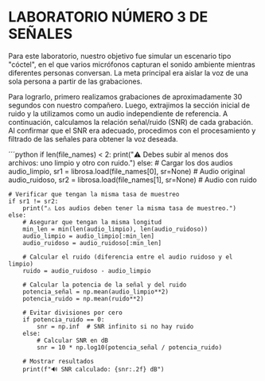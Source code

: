 # LABORATORIO NÚMERO 3 DE SEÑALES
Para este laboratorio, nuestro objetivo fue simular un escenario tipo "cóctel", en el que varios micrófonos capturan el sonido ambiente mientras diferentes personas conversan. La meta principal era aislar la voz de una sola persona a partir de las grabaciones.  

Para lograrlo, primero realizamos grabaciones de aproximadamente 30 segundos con nuestro compañero. Luego, extrajimos la sección inicial de ruido y la utilizamos como un audio independiente de referencia. A continuación, calculamos la relación señal/ruido (SNR) de cada grabación. Al confirmar que el SNR era adecuado, procedimos con el procesamiento y filtrado de las señales para obtener la voz deseada.

´´´python 
if len(file_names) < 2:
    print("⚠️ Debes subir al menos dos archivos: uno limpio y otro con ruido.")
else:
    # Cargar los dos audios
    audio_limpio, sr1 = librosa.load(file_names[0], sr=None)  # Audio original
    audio_ruidoso, sr2 = librosa.load(file_names[1], sr=None)  # Audio con ruido

    # Verificar que tengan la misma tasa de muestreo
    if sr1 != sr2:
        print("⚠️ Los audios deben tener la misma tasa de muestreo.")
    else:
        # Asegurar que tengan la misma longitud
        min_len = min(len(audio_limpio), len(audio_ruidoso))
        audio_limpio = audio_limpio[:min_len]
        audio_ruidoso = audio_ruidoso[:min_len]

        # Calcular el ruido (diferencia entre el audio ruidoso y el limpio)
        ruido = audio_ruidoso - audio_limpio

        # Calcular la potencia de la señal y del ruido
        potencia_señal = np.mean(audio_limpio**2)
        potencia_ruido = np.mean(ruido**2)

        # Evitar divisiones por cero
        if potencia_ruido == 0:
            snr = np.inf  # SNR infinito si no hay ruido
        else:
            # Calcular SNR en dB
            snr = 10 * np.log10(potencia_señal / potencia_ruido)

        # Mostrar resultados
        print(f"🔊 SNR calculado: {snr:.2f} dB")
    
    
